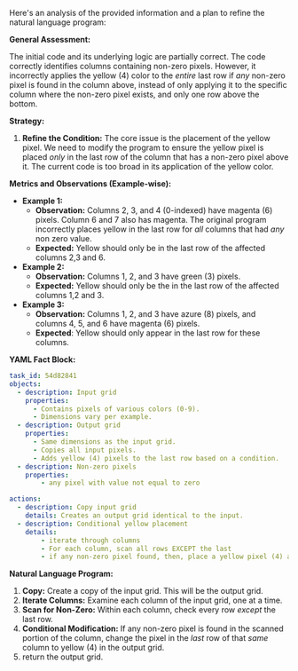 Here's an analysis of the provided information and a plan to refine the natural language program:

**General Assessment:**

The initial code and its underlying logic are partially correct. The code correctly identifies columns containing non-zero pixels. However, it incorrectly applies the yellow (4) color to the *entire* last row if *any* non-zero pixel is found in the column above, instead of only applying it to the specific column where the non-zero pixel exists, and only one row above the bottom.

**Strategy:**

1.  **Refine the Condition:** The core issue is the placement of the yellow pixel. We need to modify the program to ensure the yellow pixel is placed *only* in the last row of the column that has a non-zero pixel above it. The current code is too broad in its application of the yellow color.

**Metrics and Observations (Example-wise):**

*   **Example 1:**
    *   **Observation:** Columns 2, 3, and 4 (0-indexed) have magenta (6) pixels. Column 6 and 7 also has magenta. The original program incorrectly places yellow in the last row for *all* columns that had *any* non zero value.
    *   **Expected:** Yellow should only be in the last row of the affected columns 2,3 and 6.
*   **Example 2:**
    *   **Observation:** Columns 1, 2, and 3 have green (3) pixels.
    *   **Expected:** Yellow should only be the in the last row of the affected columns 1,2 and 3.
*   **Example 3:**
    *   **Observation:** Columns 1, 2, and 3 have azure (8) pixels, and columns 4, 5, and 6 have magenta (6) pixels.
    *   **Expected**: Yellow should only appear in the last row for these columns.

**YAML Fact Block:**


```yaml
task_id: 54d82841
objects:
  - description: Input grid
    properties:
      - Contains pixels of various colors (0-9).
      - Dimensions vary per example.
  - description: Output grid
    properties:
      - Same dimensions as the input grid.
      - Copies all input pixels.
      - Adds yellow (4) pixels to the last row based on a condition.
  - description: Non-zero pixels
    properties:
        - any pixel with value not equal to zero

actions:
  - description: Copy input grid
    details: Creates an output grid identical to the input.
  - description: Conditional yellow placement
    details:
        - iterate through columns
        - For each column, scan all rows EXCEPT the last
        - if any non-zero pixel found, then, place a yellow pixel (4) at the bottom of the column
```


**Natural Language Program:**

1.  **Copy:** Create a copy of the input grid. This will be the output grid.
2.  **Iterate Columns:** Examine each column of the input grid, one at a time.
3.  **Scan for Non-Zero:** Within each column, check every row *except* the last row.
4.  **Conditional Modification:** If any non-zero pixel is found in the scanned portion of the column, change the pixel in the *last* row of that *same* column to yellow (4) in the output grid.
5. return the output grid.
